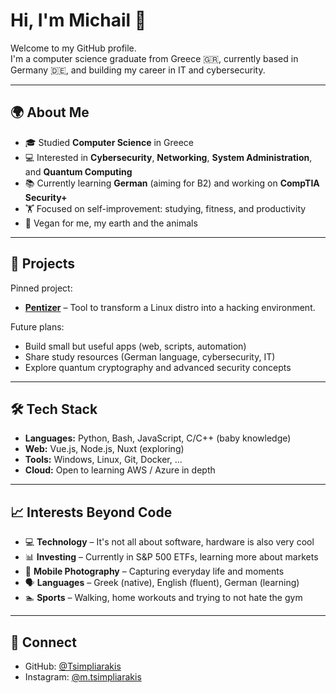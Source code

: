 # Hi, I'm Michail 👋  

Welcome to my GitHub profile.  
I'm a computer science graduate from Greece 🇬🇷, currently based in Germany 🇩🇪, and building my career in IT and cybersecurity.  

---

## 🌍 About Me  
- 🎓 Studied **Computer Science** in Greece  
- 💻 Interested in **Cybersecurity**, **Networking**, **System Administration**, and **Quantum Computing**  
- 📚 Currently learning **German** (aiming for B2) and working on **CompTIA Security+**  
- 🏋️ Focused on self-improvement: studying, fitness, and productivity  
- 🌱 Vegan for me, my earth and the animals  

---

## 🚀 Projects  
Pinned project:  
- **[Pentizer](https://github.com/Tsimpliarakis/Pentizer)** – Tool to transform a Linux distro into a hacking environment.  

Future plans:  
- Build small but useful apps (web, scripts, automation)  
- Share study resources (German language, cybersecurity, IT)  
- Explore quantum cryptography and advanced security concepts  

---

## 🛠️ Tech Stack  
- **Languages:** Python, Bash, JavaScript, C/C++ (baby knowledge)  
- **Web:** Vue.js, Node.js, Nuxt (exploring)  
- **Tools:** Windows, Linux, Git, Docker, ...  
- **Cloud:** Open to learning AWS / Azure in depth  

---

## 📈 Interests Beyond Code  
- 💻 **Technology** – It's not all about software, hardware is also very cool  
- 📊 **Investing** – Currently in S&P 500 ETFs, learning more about markets  
- 📸 **Mobile Photography** – Capturing everyday life and moments  
- 🗣️ **Languages** – Greek (native), English (fluent), German (learning)  
- 🏊 **Sports** – Walking, home workouts and trying to not hate the gym  

---

## 🤝 Connect  
- GitHub: [@Tsimpliarakis](https://github.com/Tsimpliarakis)  
- Instagram: [@m.tsimpliarakis](https://www.instagram.com/m.tsimpliarakis/)  
